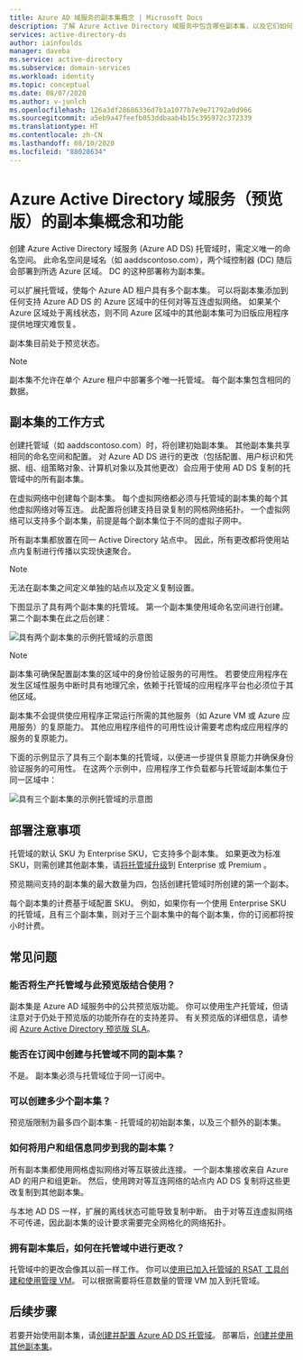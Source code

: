 ```yaml
---
title: Azure AD 域服务的副本集概念 | Microsoft Docs
description: 了解 Azure Active Directory 域服务中包含哪些副本集，以及它们如何为需要标识服务的应用程序提供冗余。
services: active-directory-ds
author: iainfoulds
manager: daveba
ms.service: active-directory
ms.subservice: domain-services
ms.workload: identity
ms.topic: conceptual
ms.date: 08/07/2020
ms.author: v-junlch
ms.openlocfilehash: 126a3df28686336d7b1a1077b7e9e71792a0d966
ms.sourcegitcommit: a5eb9a47feefb053ddbaab4b15c395972c372339
ms.translationtype: HT
ms.contentlocale: zh-CN
ms.lasthandoff: 08/10/2020
ms.locfileid: "88028634"
---
```

# <a name="replica-sets-concepts-and-features-for-azure-active-directory-domain-services-preview"></a>Azure Active Directory 域服务（预览版）的副本集概念和功能

创建 Azure Active Directory 域服务 (Azure AD DS) 托管域时，需定义唯一的命名空间。 此命名空间是域名（如 aaddscontoso.com），两个域控制器 (DC) 随后会部署到所选 Azure 区域。 DC 的这种部署称为副本集。

可以扩展托管域，使每个 Azure AD 租户具有多个副本集。 可以将副本集添加到任何支持 Azure AD DS 的 Azure 区域中的任何对等互连虚拟网络。 如果某个 Azure 区域处于离线状态，则不同 Azure 区域中的其他副本集可为旧版应用程序提供地理灾难恢复。

副本集目前处于预览状态。

> [!NOTE]
> 副本集不允许在单个 Azure 租户中部署多个唯一托管域。 每个副本集包含相同的数据。

## <a name="how-replica-sets-work"></a>副本集的工作方式

创建托管域（如 aaddscontoso.com）时，将创建初始副本集。 其他副本集共享相同的命名空间和配置。 对 Azure AD DS 进行的更改（包括配置、用户标识和凭据、组、组策略对象、计算机对象以及其他更改）会应用于使用 AD DS 复制的托管域中的所有副本集。

在虚拟网络中创建每个副本集。 每个虚拟网络都必须与托管域的副本集的每个其他虚拟网络对等互连。 此配置将创建支持目录复制的网格网络拓扑。 一个虚拟网络可以支持多个副本集，前提是每个副本集位于不同的虚拟子网中。

所有副本集都放置在同一 Active Directory 站点中。 因此，所有更改都将使用站点内复制进行传播以实现快速聚合。

> [!NOTE]
> 无法在副本集之间定义单独的站点以及定义复制设置。

下图显示了具有两个副本集的托管域。 第一个副本集使用域命名空间进行创建。 第二个副本集在此之后创建：

![具有两个副本集的示例托管域的示意图](./media/concepts-replica-sets/two-replica-set-example.png)

> [!NOTE]
> 副本集可确保配置副本集的区域中的身份验证服务的可用性。 若要使应用程序在发生区域性服务中断时具有地理冗余，依赖于托管域的应用程序平台也必须位于其他区域。
>
> 副本集不会提供使应用程序正常运行所需的其他服务（如 Azure VM 或 Azure 应用服务）的复原能力。 其他应用程序组件的可用性设计需要考虑构成应用程序的服务的复原能力。

下面的示例显示了具有三个副本集的托管域，以便进一步提供复原能力并确保身份验证服务的可用性。 在这两个示例中，应用程序工作负载都与托管域副本集位于同一区域中：

![具有三个副本集的示例托管域的示意图](./media/concepts-replica-sets/three-replica-set-example.png)

## <a name="deployment-considerations"></a>部署注意事项

托管域的默认 SKU 为 Enterprise SKU，它支持多个副本集。 如果更改为标准 SKU，则需创建其他副本集，请[将托管域升级](change-sku.md)到 Enterprise 或 Premium  。

预览期间支持的副本集的最大数量为四，包括创建托管域时所创建的第一个副本。

每个副本集的计费基于域配置 SKU。 例如，如果你有一个使用 Enterprise SKU 的托管域，且有三个副本集，则对于三个副本集中的每个副本集，你的订阅都将按小时计费。

## <a name="frequently-asked-questions"></a>常见问题

### <a name="can-i-use-my-production-managed-domain-with-this-preview"></a>能否将生产托管域与此预览版结合使用？

副本集是 Azure AD 域服务中的公共预览版功能。 你可以使用生产托管域，但请注意对于仍处于预览版的功能所存在的支持差异。 有关预览版的详细信息，请参阅 [Azure Active Directory 预览版 SLA](https://www.azure.cn/support/legal/)。

### <a name="can-i-create-a-replica-set-in-subscription-different-from-my-managed-domain"></a>能否在订阅中创建与托管域不同的副本集？

不是。 副本集必须与托管域位于同一订阅中。

### <a name="how-many-replica-sets-can-i-create"></a>可以创建多少个副本集？

预览版限制为最多四个副本集 - 托管域的初始副本集，以及三个额外的副本集。

### <a name="how-does-user-and-group-information-get-synchronized-to-my-replica-sets"></a>如何将用户和组信息同步到我的副本集？

所有副本集都使用网格虚拟网络对等互联彼此连接。 一个副本集接收来自 Azure AD 的用户和组更新。 然后，使用跨对等互连网络的站点内 AD DS 复制将这些更改复制到其他副本集。

与本地 AD DS 一样，扩展的离线状态可能导致复制中断。 由于对等互连虚拟网络不可传递，因此副本集的设计要求需要完全网格化的网络拓扑。

### <a name="how-do-i-make-changes-in-my-managed-domain-after-i-have-replica-sets"></a>拥有副本集后，如何在托管域中进行更改？

托管域中的更改会像其以前一样工作。 你可以[使用已加入托管域的 RSAT 工具创建和使用管理 VM](tutorial-create-management-vm.md)。 可以根据需要将任意数量的管理 VM 加入到托管域。

## <a name="next-steps"></a>后续步骤

若要开始使用副本集，请[创建并配置 Azure AD DS 托管域][tutorial-create-advanced]。 部署后，[创建并使用其他副本集][create-replica-set]。

<!-- LINKS - INTERNAL -->
[tutorial-create-advanced]: tutorial-create-instance-advanced.md
[create-replica-set]: tutorial-create-replica-set.md

